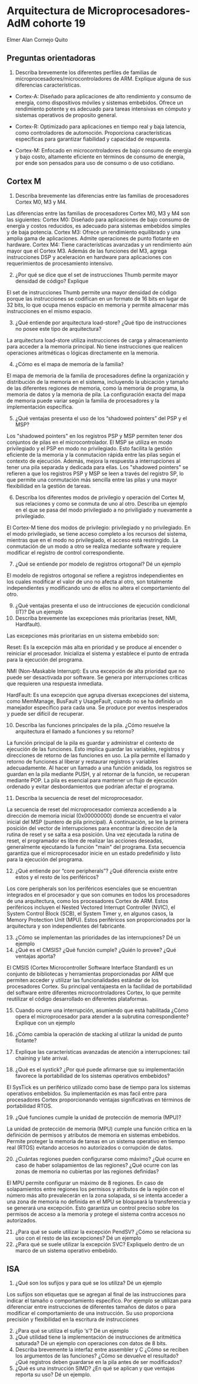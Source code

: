# Arquitectura de Microprocesadores-AdM cohorte 19
Elmer Alan Cornejo Quito

## Preguntas orientadoras
1. Describa brevemente los diferentes perfiles de familias de
microprocesadores/microcontroladores de ARM. Explique alguna de sus diferencias
características.

* Cortex-A: Diseñado para aplicaciones de alto rendimiento y consumo de energía, como dispositivos móviles y sistemas embebidos. Ofrece un rendimiento potente y es adecuado para tareas intensivas en cómputo y sistemas operativos de proposito general.

* Cortex-R: Optimizado para aplicaciones en tiempo real y baja latencia, como controladores de automoción. Proporciona características específicas para garantizar fiabilidad y capacidad de respuesta.

* Cortex-M: Enfocado en microcontroladores de bajo consumo de energía y bajo costo, altamente eficiente en términos de consumo de energía, por ende son pensados para uso de consumo o de uso cotidiano.

## Cortex M
1. Describa brevemente las diferencias entre las familias de procesadores Cortex M0, M3 y
M4.

Las diferencias entre las familias de procesadores Cortex M0, M3 y M4 son las siguientes:
Cortex M0: Diseñado para aplicaciones de bajo consumo de energía y costos reducidos, es adecuado para sistemas embebidos simples y de baja potencia.
Cortex M3: Ofrece un rendimiento equilibrado y una amplia gama de aplicaciones. Admite operaciones de punto flotante en hardware.
Cortex M4: Tiene características avanzadas y un rendimiento aún mayor que el Cortex M3. Además de las funciones del M3, agrega instrucciones DSP y aceleración en hardware para aplicaciones con requerimientos de procesamiento intensivo.

2. ¿Por qué se dice que el set de instrucciones Thumb permite mayor densidad de código?
Explique

El set de instrucciones Thumb permite una mayor densidad de código porque las instrucciones se codifican en un formato de 16 bits en lugar de 32 bits, lo que ocupa menos espacio en memoria y permite almacenar más instrucciones en el mismo espacio.

3. ¿Qué entiende por arquitectura load-store? ¿Qué tipo de instrucciones no posee este
tipo de arquitectura?

La arquitectura load-store utiliza instrucciones de carga y almacenamiento para acceder a la memoria principal. No tiene instrucciones que realicen operaciones aritméticas o lógicas directamente en la memoria.

4. ¿Cómo es el mapa de memoria de la familia?

El mapa de memoria de la familia de procesadores define la organización y distribución de la memoria en el sistema, incluyendo la ubicación y tamaño de las diferentes regiones de memoria, como la memoria de programa, la memoria de datos y la memoria de pila. La configuración exacta del mapa de memoria puede variar según la familia de procesadores y la implementación específica.

5. ¿Qué ventajas presenta el uso de los “shadowed pointers” del PSP y el MSP?

Los "shadowed pointers" en los registros PSP y MSP permiten tener dos conjuntos de pilas en el microcontrolador. El MSP se utiliza en modo privilegiado y el PSP en modo no privilegiado. Esto facilita la gestión eficiente de la memoria y la conmutación rápida entre las pilas según el contexto de ejecución. Además, mejora la respuesta a interrupciones al tener una pila separada y dedicada para ellas. Los "shadowed pointers" se refieren a que los registros PSP y MSP se leen a través del registro SP, lo que permite una conmutación más sencilla entre las pilas y una mayor flexibilidad en la gestión de tareas.

6. Describa los diferentes modos de privilegio y operación del Cortex M, sus relaciones y
como se conmuta de uno al otro. Describa un ejemplo en el que se pasa del modo
privilegiado a no priviligiado y nuevamente a privilegiado.

El Cortex-M tiene dos modos de privilegio: privilegiado y no privilegiado. En el modo privilegiado, se tiene acceso completo a los recursos del sistema, mientras que en el modo no privilegiado, el acceso está restringido. La conmutación de un modo a otro se realiza mediante software y requiere modificar el registro de control correspondiente.

7. ¿Qué se entiende por modelo de registros ortogonal? Dé un ejemplo

El modelo de registros ortogonal se refiere a registros independientes en los cuales modificar el valor de uno no afecta al otro, son totalmente independientes y modificando uno de ellos no altera el comportamiento del otro.

9. ¿Qué ventajas presenta el uso de intrucciones de ejecución condicional (IT)? Dé un
ejemplo
9. Describa brevemente las excepciones más prioritarias (reset, NMI, Hardfault).

Las excepciones más prioritarias en un sistema embebido son:

Reset: Es la excepción más alta en prioridad y se produce al encender o reiniciar el procesador. Inicializa el sistema y establece el punto de entrada para la ejecución del programa.

NMI (Non-Maskable Interrupt): Es una excepción de alta prioridad que no puede ser desactivada por software. Se genera por interrupciones críticas que requieren una respuesta inmediata.

HardFault: Es una excepción que agrupa diversas excepciones del sistema, como MemManage, BusFault y UsageFault, cuando no se ha definido un manejador específico para cada una. Se produce por eventos inesperados y puede ser difícil de recuperar.


10. Describa las funciones principales de la pila. ¿Cómo resuelve la arquitectura el llamado
a funciones y su retorno?

La función principal de la pila es guardar y administrar el contexto de ejecución de las funciones. Esto implica guardar las variables, registros y direcciones de retorno de las funciones en uso. La pila permite el llamado y retorno de funciones al liberar y restaurar registros y variables adecuadamente. Al hacer un llamado a una función anidada, los registros se guardan en la pila mediante PUSH, y al retornar de la función, se recuperan mediante POP. La pila es esencial para mantener un flujo de ejecución ordenado y evitar desbordamientos que podrían afectar el programa.

11. Describa la secuencia de reset del microprocesador.

La secuencia de reset del microprocesador comienza accediendo a la dirección de memoria inicial (0x00000000) donde se encuentra el valor inicial del MSP (puntero de pila principal). A continuación, se lee la primera posición del vector de interrupciones para encontrar la dirección de la rutina de reset y se salta a esa posición. Una vez ejecutada la rutina de reset, el programador es libre de realizar las acciones deseadas, generalmente ejecutando la función "main" del programa. Esta secuencia garantiza que el microprocesador inicie en un estado predefinido y listo para la ejecución del programa.


12. ¿Qué entiende por “core peripherals”? ¿Qué diferencia existe entre estos y el resto de
los periféricos?

Los core peripherals son los periféricos esenciales que se encuentran integrados en el procesador y que son comunes en todos los procesadores de una arquitectura, como los procesadores Cortex de ARM. Estos periféricos incluyen el Nested Vectored Interrupt Controller (NVIC), el System Control Block (SCB), el System Timer y, en algunos casos, la Memory Protection Unit (MPU). Estos periféricos son proporcionados por la arquitectura y son independientes del fabricante.

13. ¿Cómo se implementan las prioridades de las interrupciones? Dé un ejemplo
14. ¿Qué es el CMSIS? ¿Qué función cumple? ¿Quién lo provee? ¿Qué ventajas aporta?

El CMSIS (Cortex Microcontroller Software Interface Standard) es un conjunto de bibliotecas y herramientas proporcionadas por ARM que permiten acceder y utilizar las funcionalidades estándar de los procesadores Cortex. Su principal ventajaesta en la facilidad de portabilidad del software entre diferentes microcontroladores Cortex, lo que permite reutilizar el código desarrollado en diferentes plataformas.

15. Cuando ocurre una interrupción, asumiendo que está habilitada ¿Cómo opera el
microprocesador para atender a la subrutina correspondiente? Explique con un ejemplo


16. ¿Cómo cambia la operación de stacking al utilizar la unidad de punto flotante?
17. Explique las características avanzadas de atención a interrupciones: tail chaining y late
arrival.
18. ¿Qué es el systick? ¿Por qué puede afirmarse que su implementación favorece la
portabilidad de los sistemas operativos embebidos?

El SysTick es un periférico utilizado como base de tiempo para los sistemas operativos embebidos. Su implementación es mas facil entre para procesadores Cortex proporcionando ventajas significativas en términos de portabilidad RTOS. 

19. ¿Qué funciones cumple la unidad de protección de memoria (MPU)?

La unidad de protección de memoria (MPU) cumple una función crítica en la definición de permisos y atributos de memoria en sistemas embebidos. Permite proteger la memoria de tareas en un sistema operativo en tiempo real (RTOS) evitando accesos no autorizados o corrupción de datos. 

20. ¿Cuántas regiones pueden configurarse como máximo? ¿Qué ocurre en caso de haber
solapamientos de las regiones? ¿Qué ocurre con las zonas de memoria no cubiertas por las
regiones definidas?

El MPU permite configurar un máximo de 8 regiones. En caso de solapamientos entre regiones los permisos y atributos de la región con el número más alto prevalecerán en la zona solapada, si se intenta acceder a una zona de memoria no definida en el MPU se bloqueará la transferencia y se generará una excepción. Esto garantiza un control preciso sobre los permisos de acceso a la memoria y protege el sistema contra accesos no autorizados.

21. ¿Para qué se suele utilizar la excepción PendSV? ¿Cómo se relaciona su uso con el resto
de las excepciones? Dé un ejemplo
22. ¿Para qué se suele utilizar la excepción SVC? Expliquelo dentro de un marco de un
sistema operativo embebido.
## ISA
1. ¿Qué son los sufijos y para qué se los utiliza? Dé un ejemplo

Los sufijos son etiquetas que se agregan al final de las instrucciones para indicar el tamaño o comportamiento específico.
Por ejemplo se utilizan para diferenciar entre instrucciones de diferentes tamaños de datos o para modificar el comportamiento de una instrucción. Su uso proporciona precisión y flexibilidad en la escritura de instrucciones

2. ¿Para qué se utiliza el sufijo ‘s’? Dé un ejemplo
3. ¿Qué utilidad tiene la implementación de instrucciones de aritmética saturada? Dé un
ejemplo con operaciones con datos de 8 bits.
4. Describa brevemente la interfaz entre assembler y C ¿Cómo se reciben los argumentos
de las funciones? ¿Cómo se devuelve el resultado? ¿Qué registros deben guardarse en la
pila antes de ser modificados?
5. ¿Qué es una instrucción SIMD? ¿En qué se aplican y que ventajas reporta su uso? Dé un
ejemplo.
